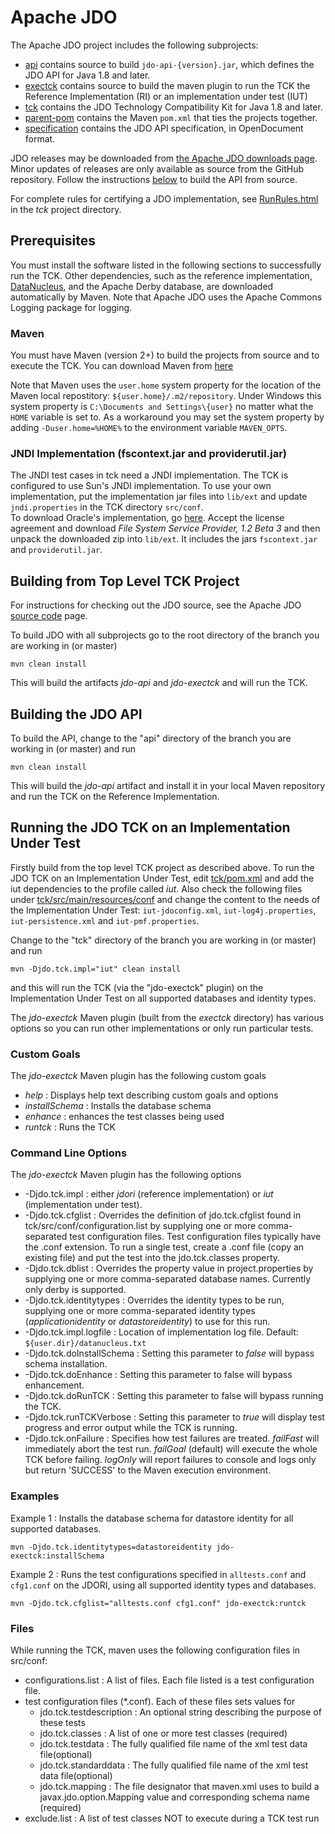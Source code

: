 # Apache JDO

The Apache JDO project includes the following subprojects:

* [api](https://github.com/apache/db-jdo/tree/master/api) contains source to build `jdo-api-{version}.jar`, which defines the JDO API for Java 1.8 and later.
* [exectck](https://github.com/apache/db-jdo/tree/master/exectck) contains source to build the maven plugin to run the TCK the Reference Implementation (RI) or an implementation under test (IUT)
* [tck](https://github.com/apache/db-jdo/tree/master/tck) contains the JDO Technology Compatibility Kit for Java 1.8 and later.
* [parent-pom](https://github.com/apache/db-jdo/tree/master/parent-pom) contains the Maven `pom.xml` that ties the projects together.
* [specification](https://github.com/apache/db-jdo/tree/master/specification) contains the JDO API specification, in OpenDocument format.

JDO releases may be downloaded from [the Apache JDO downloads page](http://db.apache.org/jdo/downloads.html).
Minor updates of releases are only available as source from the GitHub repository.
Follow the instructions [below](link:#building) to build the API from source.

For complete rules for certifying a JDO implementation, see [RunRules.html](https://github.com/apache/db-jdo/blob/master/tck/RunRules.html) in the *tck* project directory.


## Prerequisites

You must install the software listed in the following sections to successfully run the TCK.
Other dependencies, such as the reference implementation, [DataNucleus](https://github.com/datanucleus), and the Apache Derby database, are downloaded automatically by Maven.
Note that Apache JDO uses the Apache Commons Logging package for logging.

### Maven

You must have Maven (version 2+) to build the projects from source and to execute the TCK. You can download Maven from [here](http://maven.apache.org/download.html)

Note that Maven uses the `user.home` system property for the location of the Maven local repostitory: `${user.home}/.m2/repository`.
Under Windows this system property is `C:\Documents and Settings\{user}` no matter what the `HOME` variable is set to. As a workaround you may set the system property by adding `-Duser.home=%HOME%` to the environment variable `MAVEN_OPTS`.

### JNDI Implementation (fscontext.jar and providerutil.jar)

The JNDI test cases in tck need a JNDI implementation. The TCK is configured to use Sun's JNDI implementation. To use your own implementation, put the implementation jar files into `lib/ext` and update `jndi.properties` in the TCK directory `src/conf`.  
To download Oracle's implementation, go [here](http://www.oracle.com/technetwork/java/javasebusiness/downloads/java-archive-downloads-java-plat-419418.html#7110-jndi-1.2.1-oth-JPR). Accept the license agreement and download *File System Service Provider, 1.2 Beta 3* and then unpack the downloaded zip into `lib/ext`. It includes the jars `fscontext.jar` and `providerutil.jar`.


## Building from Top Level TCK Project

For instructions for checking out the JDO source, see the Apache JDO [source code](http://db.apache.org/jdo/svn.html) page.

To build JDO with all subprojects go to the root directory of the branch you are working in (or master)

    mvn clean install

This will build the artifacts *jdo-api* and *jdo-exectck* and will run the TCK.


## Building the JDO API

To build the API, change to the "api" directory of the branch you are working in (or master) and run

    mvn clean install

This will build the *jdo-api* artifact and install it in your local Maven repository and run the TCK on the Reference Implementation.


## Running the JDO TCK on an Implementation Under Test

Firstly build from the top level TCK project as described above.
To run the JDO TCK on an Implementation Under Test, edit [tck/pom.xml](https://github.com/apache/db-jdo/blob/master/tck/pom.xml) and add the iut dependencies to the profile called *iut*. 
Also check the following files under [tck/src/main/resources/conf](https://github.com/apache/db-jdo/tree/master/tck/src/main/resources/conf) and change the content to the needs of the Implementation Under Test: `iut-jdoconfig.xml`, `iut-log4j.properties`, `iut-persistence.xml` and `iut-pmf.properties`.

Change to the "tck" directory of the branch you are working in (or master) and run

    mvn -Djdo.tck.impl="iut" clean install

and this will run the TCK (via the "jdo-exectck" plugin) on the Implementation Under Test on all supported databases and identity types.

The *jdo-exectck* Maven plugin (built from the *exectck* directory) has various options so you can run other implementations or only run particular tests.


### Custom Goals

The *jdo-exectck* Maven plugin has the following custom goals

* *help* : Displays help text describing custom goals and options
* *installSchema* : Installs the database schema
* *enhance* : enhances the test classes being used
* *runtck* : Runs the TCK


### Command Line Options

The *jdo-exectck* Maven plugin has the following options

* -Djdo.tck.impl : either *jdori* (reference implementation) or *iut* (implementation under test).
* -Djdo.tck.cfglist : Overrides the definition of jdo.tck.cfglist found in tck/src/conf/configuration.list by supplying one or more comma-separated test configuration files. Test configuration files typically have the .conf extension. To run a single test, create a .conf file (copy an existing file) and put the test into the jdo.tck.classes property.
* -Djdo.tck.dblist : Overrides the property value in project.properties by supplying one or more comma-separated database names. Currently only derby is supported.
* -Djdo.tck.identitytypes : Overrides the identity types to be run, supplying one or more comma-separated identity types (*applicationidentity* or *datastoreidentity*) to use for this run.
* -Djdo.tck.impl.logfile : Location of implementation log file. Default: `${user.dir}/datanucleus.txt`
* -Djdo.tck.doInstallSchema : Setting this parameter to *false* will bypass schema installation.
* -Djdo.tck.doEnhance : Setting this parameter to false will bypass enhancement.
* -Djdo.tck.doRunTCK : Setting this parameter to false will bypass running the TCK.
* -Djdo.tck.runTCKVerbose : Setting this parameter to *true* will display test progress and error output while the TCK is running.
* -Djdo.tck.onFailure : Specifies how test failures are treated. *failFast* will immediately abort the test run. *failGoal* (default) will execute the whole TCK before failing. *logOnly* will report failures to console and logs only but return 'SUCCESS' to the Maven execution environment.


### Examples

Example 1 : Installs the database schema for datastore identity for all supported databases.

    mvn -Djdo.tck.identitytypes=datastoreidentity jdo-exectck:installSchema


Example 2 : Runs the test configurations specified in `alltests.conf` and `cfg1.conf` on the JDORI, using all supported identity types and databases.

    mvn -Djdo.tck.cfglist="alltests.conf cfg1.conf" jdo-exectck:runtck



### Files

While running the TCK, maven uses the following configuration files in src/conf:

* configurations.list  : A list of files. Each file listed is a test configuration file.
* test configuration files (*.conf). Each of these files sets values for
    * jdo.tck.testdescription : An optional string describing the purpose of these tests
    * jdo.tck.classes : A list of one or more test classes (required)
    * jdo.tck.testdata : The fully qualified file name of the xml test data file(optional)
    * jdo.tck.standarddata : The fully qualified file name of the xml test data file(optional)
    * jdo.tck.mapping : The file designator that maven.xml uses to build a javax.jdo.option.Mapping value and corresponding schema name (required)
* exclude.list  : A list of test classes NOT to execute during a TCK test run


